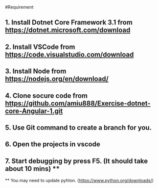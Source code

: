 


#Requirement

## 1. Install Dotnet Core Framework 3.1 from https://dotnet.microsoft.com/download
## 2. Install VSCode from https://code.visualstudio.com/download
## 3. Install Node from https://nodejs.org/en/download/
## 4. Clone socure code from https://github.com/amiu888/Exercise-dotnet-core-Angular-1.git
## 5. Use Git command to create a branch for you.
## 6. Open the projects in vscode
## 7. Start debugging by press F5. (It should take about 10 mins) **

** You may need to update pyhton. (https://www.python.org/downloads/)
